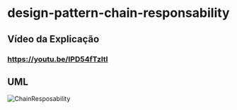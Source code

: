 # design-pattern-chain-responsability

## Vídeo da Explicação
### https://youtu.be/IPD54fTzItI

## UML
![ChainResposability](https://user-images.githubusercontent.com/61429797/89475493-9bdbea80-d75e-11ea-9ea0-b3c61101699c.png)

